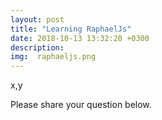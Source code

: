 ```yaml
---
layout: post
title: "Learning RaphaelJs"
date: 2018-10-13 13:32:20 +0300
description: 
img:  raphaeljs.png
---
```




<div id="canvas_container"></div>
<div class="tooltip">
    <span class="position">x,y</span>
</div>



















Please share your question below.

